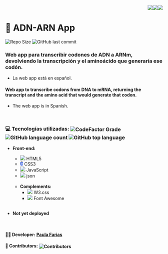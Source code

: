<!--Create Badges on https://pufler.dev/git-badges/ and https://shields.io/category/social-->

<img align="right" src="https://badges.pufler.dev/created/pauladanielafarias/adn-arn-app?style=social&color=black&logo=github"> <img align="right" src="https://badges.pufler.dev/visits/pauladanielafarias/adn-arn-app?style=social&color=purple&logo=github"> <a src="https://github.com/pauladanielafarias/?tab=follow"><img align="right" src="https://img.shields.io/github/followers/pauladanielafarias?label=Follow&style=social"></a> 
<br>


# :dna: ADN-ARN App 

<img alt="Repo Size" src="https://img.shields.io/github/repo-size/pauladanielafarias/adn-arn-app?style=flat&logo=github">  <img alt="GitHub last commit" src="https://img.shields.io/github/last-commit/pauladanielafarias/curso_fullstack_php">

### Web app para transcribir codones de ADN a ARNm, devolviendo la transcripción y el aminoácido que generaría ese codón.
- La web app está en español.

#### Web app to transcribe codons from DNA to mRNA, returning the transcript and the amino acid that would generate that codon.
- The web app is in Spanish.

<br>

### :computer: Tecnologías utilizadas: <img align="center" alt="CodeFactor Grade" src="https://img.shields.io/codefactor/grade/github/pauladanielafarias/adn-arn-app/master?&logo=codefactor&logoColor=green"> <img align="center" alt="GitHub language count" src="https://img.shields.io/github/languages/count/pauladanielafarias/adn-arn-app">  <img align="center" alt="GitHub top language" src="https://img.shields.io/github/languages/top/pauladanielafarias/adn-arn-app">

- **Front-end:** 
  - <img width="2%" src="https://www.vectorlogo.zone/logos/w3_html5/w3_html5-icon.svg"> HTML5
  - <img width="2%" src="https://github.com/pauladanielafarias/pauladanielafarias/blob/master/images/css3-sm.png"> CSS3
  - <img width="2%" src="https://www.vectorlogo.zone/logos/javascript/javascript-icon.svg"> JavaScript
  - <img width="2%" src="https://www.vectorlogo.zone/logos/json/json-ar21.svg"> json

  <br>
  
  - **Complements:**
    - <img width="2%" src="https://www.vectorlogo.zone/logos/getbootstrap/getbootstrap-icon.svg"> W3.css
    - <img width="2%" src="https://www.vectorlogo.zone/logos/font-awesome/font-awesome-icon.svg"> Font Awesome
    <br>
    
- **Not yet deployed** 

<br>

#### :woman_technologist: **Developer:** [Paula Farias](https://linkedin.com/in/paulafarias)

#### :busts_in_silhouette: Contributors: <img align="center" alt="Contributors" src="https://badges.pufler.dev/contributors/pauladanielafarias/adn-arn-app?size=50&padding=5&bots=true">
